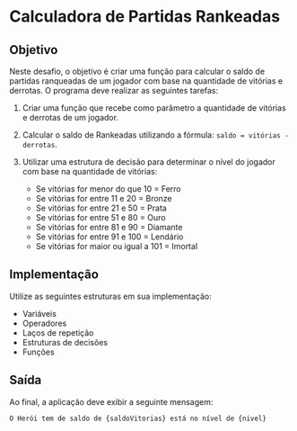 # Calculadora de Partidas Rankeadas

## Objetivo

Neste desafio, o objetivo é criar uma função para calcular o saldo de partidas ranqueadas de um jogador com base na quantidade de vitórias e derrotas. O programa deve realizar as seguintes tarefas:

1. Criar uma função que recebe como parâmetro a quantidade de vitórias e derrotas de um jogador.
2. Calcular o saldo de Rankeadas utilizando a fórmula: `saldo = vitórias - derrotas`.
3. Utilizar uma estrutura de decisão para determinar o nível do jogador com base na quantidade de vitórias:

   - Se vitórias for menor do que 10 = Ferro
   - Se vitórias for entre 11 e 20 = Bronze
   - Se vitórias for entre 21 e 50 = Prata
   - Se vitórias for entre 51 e 80 = Ouro
   - Se vitórias for entre 81 e 90 = Diamante
   - Se vitórias for entre 91 e 100 = Lendário
   - Se vitórias for maior ou igual a 101 = Imortal

## Implementação

Utilize as seguintes estruturas em sua implementação:

- Variáveis
- Operadores
- Laços de repetição
- Estruturas de decisões
- Funções

## Saída

Ao final, a aplicação deve exibir a seguinte mensagem:

```bash
O Herói tem de saldo de {saldoVitorias} está no nível de {nivel}
```

